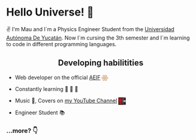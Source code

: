 <!-- Links -->


<!-- Headings -->
#   Hello Universe! :milky_way:  

:v: I'm Mau and I´m a Physics Engineer Student from the [Universidad Autónoma De Yucatán](https://uady.mx). Now I´m cursing the 3th semester and I´m learning to code in different programming languages. 

<h2 align= "center">Developing habilitities</h2>

 - Web developer on the official [AEIF](https://aeifmx.com/) <img 
    style = 
        "widht: 20px;
        height: 20px;
        position: absolute;
        margin-left: 2px;"
    src = "resources/LOGO - AEIF.png">

-   Constantly learning :mag_right: :telescope: :microscope:
-   Music :musical_score:, Covers on [my YouTube Channel ](https://www.youtube.com/channel/UCEyXaYzPBX4zDzL27i8eOAA) <img 
    style = 
        "widht: 20px;
        height: 20px;
        position: absolute;
        margin-left: 3px;"
    src = "resources/channel.jpg">

-   Engineer Student :books:

###  ...more? :point_down:


   